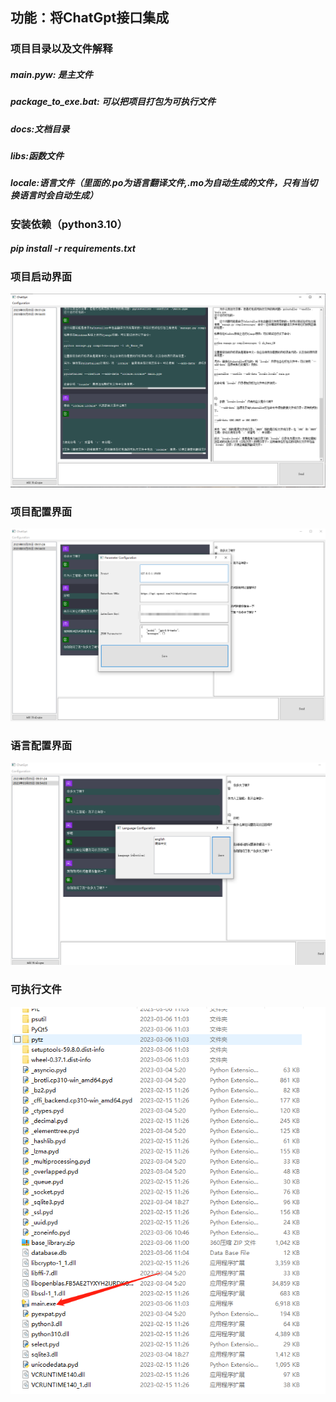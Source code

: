 ## 功能：将ChatGpt接口集成

### 项目目录以及文件解释
##### main.pyw: 是主文件
##### package_to_exe.bat: 可以把项目打包为可执行文件
##### docs:文档目录
##### libs:函数文件
##### locale:语言文件（里面的.po为语言翻译文件,.mo为自动生成的文件，只有当切换语言时会自动生成）

### 安装依赖（python3.10）
##### pip install -r requirements.txt

### 项目启动界面

![img.png](img.png)

### 项目配置界面
![img.png](img1.png)

### 语言配置界面
![img.png](img2.png)

### 可执行文件
![img.png](img3.png)